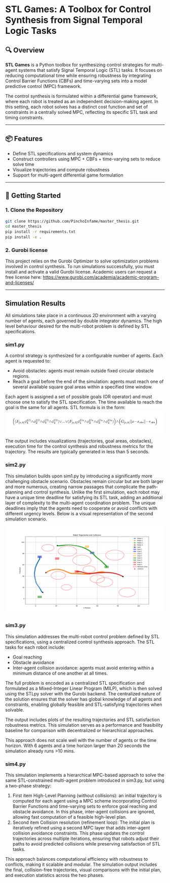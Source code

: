 # STL Games: A Toolbox for Control Synthesis from Signal Temporal Logic Tasks

## 🔍 Overview

**STL Games** is a Python toolbox for synthesizing control strategies for multi-agent systems that satisfy Signal Temporal Logic (STL) tasks. It focuses on reducing computational time while ensuring robustness by integrating Control Barrier Functions (CBFs) and time-varying sets into a model predictive control (MPC) framework.  

The control synthesis is formulated within a differential game framework, where each robot is treated as an independent decision-making agent. In this setting, each robot solves has a distinct cost function and set of constraints in a centrally solved MPC, reflecting its specific STL task and timing constraints. 

---

## 📦 Features

- Define STL specifications and system dynamics
- Construct controllers using MPC + CBFs + time-varying sets to reduce solve time
- Visualize trajectories and compute robustness
- Support for multi-agent differential game formulation

---

## 🚀 Getting Started

### 1. Clone the Repository

```bash
git clone https://github.com/PinchoInfame/master_thesis.git
cd master_thesis
pip install -r requirements.txt
pip install -e . 
```

### 2. Gurobi license
This project relies on the Gurobi Optimizer to solve optimization problems involved in control synthesis. To run simulations successfully, you must install and activate a valid Gurobi license. Academic users can request a free license here:
https://www.gurobi.com/academia/academic-program-and-licenses/

---

## Simulation Results
All simulations take place in a continuous 2D environment with a varying number of agents, each governed by double integrator dynamics. The high level behaviour desired for the multi-robot problem is defined by STL specifications.
### sim1.py
A control strategy is synthesized for a configurable number of agents. Each agent is requested to:
- Avoid obstacles: agents must remain outside fixed circular obstacle regions.
- Reach a goal before the end of the simulation: agents must reach one of several available square goal areas within a specified time window. 


Each agent is assigned a set of possible goals (OR operator) and must choose one to satisfy the STL specification. The time available to reach the goal is the same for all agents. STL formula is in the form:  
![STL Formula](media/sim1-STLFragment.png)

The output includes visualizations (trajectories, goal areas, obstacles), execution time for the control synthesis and robustness metrics for the trajectory. The results are typically generated in less than 5 seconds.

### sim2.py
This simulation builds upon sim1.py by introducing a significantly more challenging obstacle scenario. Obstacles remain circular but are both larger and more numerous, creating narrow passages that complicate the path-planning and control synthesis. Unlike the first simulation, each robot may have a unique time deadline for satisfying its STL task, adding an additional layer of complexity to the multi-agent coordination problem. The unique deadlines imply that the agents need to cooperate or avoid conflicts with different urgency levels. Below is a visual representation of the second simulation scenario.

![sim2 scenario](media/sim2-scenario.png)

### sim3.py
This simulation addresses the multi-robot control problem defined by STL specifications, using a centralized control synthesis approach. The STL tasks for each robot include:
- Goal reaching
- Obstacle avoidance
- Inter-agent collision avoidance: agents must avoid entering within a minimum distance of one another at all times.   

The full problem is encoded as a centralized STL specification and formulated as a Mixed-Integer Linear Program (MILP), which is then solved using the STLpy solver with the Gurobi backend. The centralized nature of the solution ensures that the solver has global knowledge of all agents and constraints, enabling globally feasible and STL-satisfying trajectories when solvable.  

The output includes plots of the resulting trajectories and STL satisfaction robustness metrics. This simulation serves as a performance and feasibility baseline for comparison with decentralized or hierarchical approaches.  

This approach does not scale well with the number of agents or the time horizon. With 6 agents and a time horizon larger than 20 seconds the simulation already runs >10 mins.

### sim4.py
This simulation implements a hierarchical MPC-based approach to solve the same STL-constrained multi-agent problem introduced in sim3.py, but using a two-phase strategy:
1. First item High-Level Planning (without collisions): an initial trajectory is computed for each agent using a MPC scheme incorporating Control Barrier Functions and time-varying sets to enforce goal reaching and obstacle avoidance. In this phase, inter-agent collisions are ignored, allowing fast computation of a feasible high-level plan.  
2. Second item Collision resolution (refinement loop): The initial plan is iteratively refined using a second MPC layer that adds inter-agent collision avoidance constraints. This phase updates the control trajectories across multiple iterations, ensuring that robots adjust their paths to avoid predicted collisions while preserving satisfaction of STL tasks.   

This approach balances computational efficiency with robustness to conflicts, making it scalable and modular. The simulation output includes the final, collision-free trajectories, visual comparisons with the initial plan, and execution statistics across the two phases.
